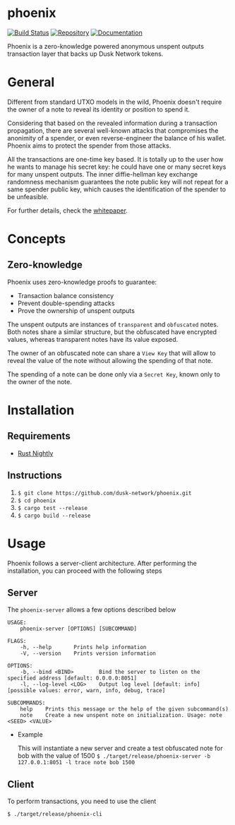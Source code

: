 # phoenix

[![Build Status](https://travis-ci.com/dusk-network/phoenix.svg?token=czzGwcZEd8hUsCLG3xJC&branch=master)](https://travis-ci.com/dusk-network/phoenix)
[![Repository](https://dusk-network.github.io/phoenix/repo-badge.svg)](https://github.com/dusk-network/phoenix)
[![Documentation](https://dusk-network.github.io/phoenix/badge.svg)](https://dusk-network.github.io/phoenix/phoenix_lib/index.html)

Phoenix is a zero-knowledge powered anonymous unspent outputs transaction layer that backs up Dusk Network tokens.

# General

Different from standard UTXO models in the wild, Phoenix doesn't require the owner of a note to reveal its identity or position to spend it.

Considering that based on the revealed information during a transaction propagation, there are several well-known attacks that compromises the anonimity of a spender, or even reverse-engineer the balance of his wallet. Phoenix aims to protect the spender from those attacks.

All the transactions are one-time key based. It is totally up to the user how he wants to manage his secret key: he could have one or many secret keys for many unspent outputs. The inner diffie-hellman key exchange randomness mechanism guarantees the note public key will not repeat for a same spender public key, which causes the identification of the spender to be unfeasible.

For further details, check the [whitepaper](https://dusk.network/).

# Concepts

## Zero-knowledge

Phoenix uses zero-knowledge proofs to guarantee:

* Transaction balance consistency
* Prevent double-spending attacks
* Prove the ownership of unspent outputs

The unspent outputs are instances of `transparent` and `obfuscated` notes. Both notes share a similar structure, but the obfuscated have encrypted values, whereas transparent notes have its value exposed.

The owner of an obfuscated note can share a `View Key` that will allow to reveal the value of the note without allowing the spending of that note.

The spending of a note can be done only via a `Secret Key`, known only to the owner of the note.

# Installation

## Requirements

* [Rust Nightly](https://www.rust-lang.org/tools/install)

## Instructions

1) `$ git clone https://github.com/dusk-network/phoenix.git`
1) `$ cd phoenix`
1) `$ cargo test --release`
1) `$ cargo build --release`

# Usage

Phoenix follows a server-client architecture. After performing the installation, you can proceed with the following steps

## Server

The `phoenix-server` allows a few options described below

```
USAGE:
    phoenix-server [OPTIONS] [SUBCOMMAND]

FLAGS:
    -h, --help       Prints help information
    -V, --version    Prints version information

OPTIONS:
    -b, --bind <BIND>        Bind the server to listen on the specified address [default: 0.0.0.0:8051]
    -l, --log-level <LOG>    Output log level [default: info]  [possible values: error, warn, info, debug, trace]

SUBCOMMANDS:
    help    Prints this message or the help of the given subcommand(s)
    note    Create a new unspent note on initialization. Usage: note <SEED> <VALUE>
```

* Example

    This will instantiate a new server and create a test obfuscated note for bob with the value of 1500
    `$ ./target/release/phoenix-server -b 127.0.0.1:8051 -l trace note bob 1500`

## Client

To perform transactions, you need to use the client

`$ ./target/release/phoenix-cli`
